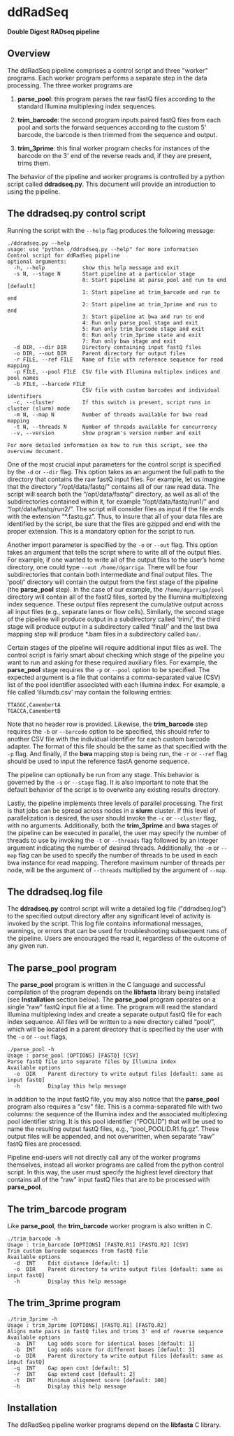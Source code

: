 # **ddRadSeq**

**Double Digest RADseq pipeline**


## Overview

The ddRadSeq pipeline comprises a control script and three "worker" programs. Each worker program performs a separate step in the data processing. The three worker programs are

1. **parse_pool**: this program parses the raw fastQ files according to the standard Illumina multiplexing index sequences.

2. **trim_barcode**: the second program inputs paired fastQ files from each pool and sorts the forward sequences according to the custom 5' barcode, the barcode is then trimmed from the sequence and output.

3. **trim_3prime**: this final worker program checks for instances of the barcode on the 3' end of the reverse reads and, if they are present, trims them.

The behavior of the pipeline and worker programs is controlled by a python script called **ddradseq.py**. This document will provide an introduction to using the pipeline.

## The ddradseq.py control script

Running the script with the `--help` flag produces the following message:

```
./ddradseq.py --help
usage: use "python ./ddradseq.py --help" for more information
Control script for ddRadSeq pipeline
optional arguments:
  -h, --help            show this help message and exit
  -s N, --stage N       Start pipeline at a particular stage
                        0: Start pipeline at parse_pool and run to end [default]
                        1: Start pipeline at trim_barcode and run to end
                        2: Start pipeline at trim_3prime and run to end
                        3: Start pipeline at bwa and run to end
                        4: Run only parse_pool stage and exit
                        5: Run only trim_barcode stage and exit
                        6: Run only trim_3prime state and exit
                        7: Run only bwa stage and exit
  -d DIR, --dir DIR     Directory containing input fastQ files
  -o DIR, --out DIR     Parent directory for output files
  -r FILE, --ref FILE   Name of file with reference sequence for read mapping
  -p FILE, --pool FILE  CSV file with Illumina multiplex indices and pool names
  -b FILE, --barcode FILE
                        CSV file with custom barcodes and individual identifiers
  -c, --cluster         If this switch is present, script runs in cluster (slurm) mode
  -m N, --map N         Number of threads available for bwa read mapping
  -t N, --threads N     Number of threads available for concurrency
  -v, --version         show program's version number and exit

For more detailed information on how to run this script, see the overview document.
```

One of the most crucial input parameters for the control script is specified by the `-d` or `--dir` flag. This option takes as an argument the full path to the directory that contains the raw fastQ input files. For example, let us imagine that the directory "/opt/data/fastq/" contains all of our raw read data. The script will search both the “/opt/data/fastq/” directory, as well as all of the subdirectories contained within it, for example “/opt/data/fastq/run1/” and “/opt/data/fastq/run2/”. The script will consider files as input if the file ends with the extension “*.fastq.gz”. Thus, to insure that all of your data files are identified by the script, be sure that the files are gzipped and end with the proper extension. This is a mandatory option for the script to run.

Another import parameter is specified by the `-o` or `--out` flag. This option takes an argument that tells the script where to write all of the output files. For example, if one wanted to write all of the output files to the user’s home directory, one could type `--out /home/dgarriga`. There will be four subdirectories that contain both intermediate and final output files. The ‘pool/’ directory will contain the output from the first stage of the pipeline (the **parse_pool** step). In the case of our example, the `/home/dgarriga/pool` directory will contain all of the fastQ files, sorted by the Illumina multiplexing index sequence. These output files represent the cumulative output across all input files (e.g., separate lanes or flow cells). Similarly, the second stage of the pipeline will produce output in a subdirectory called ‘trim/’, the third stage will produce output in a subdirectory called ‘final/’ and the last bwa mapping step will produce *.bam files in a subdirectory called `bam/`.

Certain stages of the pipeline will require additional input files as well. The control script is fairly smart about checking which stage of the pipeline you want to run and asking for these required auxiliary files. For example, the **parse_pool** stage requires the `-p` or `--pool` option to be specified. The expected argument is a file that contains a comma-separated value (CSV) list of the pool identifier associated with each Illumina index. For example, a file called ‘illumdb.csv’ may contain the following entries:

```
TTAGGC,CamembertA
TGACCA,CamembertB
```

Note that no header row is provided. Likewise, the **trim_barcode** step requires the `-b` or `--barcode` option to be specified, this should refer to another CSV file with the individual identifier for each custom barcode adapter. The format of this file should be the same as that specified with the `-p` flag. And finally, if the **bwa** mapping step is being run, the `-r` or `--ref` flag should be used to input the reference fastA genome sequence.

The pipeline can optionally be run from any stage. This behavior is governed by the `-s` or `--stage` flag. It is also important to note that the default behavior of the script is to overwrite any existing results directory.

Lastly, the pipeline implements three levels of parallel processing. The first is that jobs can be spread across nodes in a **slurm** cluster. If this level of parallelization is desired, the user should invoke the `-c` or `--cluster` flag, with no arguments. Additionally, both the **trim_3prime** and **bwa** stages of the pipeline can be executed in parallel, the user may specify the number of threads to use by invoking the `-t` or `--threads` flag followed by an integer argument indicating the number of desired threads. Additionally, the `-m` or `--map` flag can be used to specify the number of threads to be used in each bwa instance for read mapping. Therefore maximum number of threads per node, will be the argument of `--threads` multiplied by the argument of `--map`.

## The ddradseq.log file

The **ddradseq.py** control script will write a detailed log file ("ddradseq.log") to the specified output directory after any significant level of activity is invoked by the script. This log file contains informational messages, warnings, or errors that can be used for troubleshooting subsequent runs of the pipeline. Users are encouraged the read it, regardless of the outcome of any given run.

## The parse_pool program

The **parse_pool** program is written in the C language and successful compilation of the program depends on the **libfasta** library being installed (see **Installation** section below). The **parse_pool** program operates on a single "raw" fastQ input file at a time. The program will read the standard Illumina multiplexing index and create a separate output fastQ file for each index sequence. All files will be written to a new directory called “pool/”, which will be located in a parent directory that is specified by the user with the `-o` or `--out` flags,

```
./parse_pool -h
Usage : parse_pool [OPTIONS] [FASTQ] [CSV]
Parse fastQ file into separate files by Illumina index
Available options
  -o  DIR    Parent directory to write output files [default: same as input fastQ]
  -h         Display this help message
```

In addition to the input fastQ file, you may also notice that the **parse_pool** program also requires a "csv" file. This is a comma-separated file with two columns: the sequence of the Illumina index and the associated multiplexing pool identifier string. It is this pool identifier (“POOLID”) that will be used to name the resulting output fastQ files, e.g., “pool_POOLID.R1.fq.gz”. These output files will be appended, and not overwritten, when separate “raw” fastQ files are processed.

Pipeline end-users will not directly call any of the worker programs themselves, instead all worker programs are called from the python control script. In this way, the user must specify the highest level directory that contains all of the "raw" input fastQ files that are to be processed with **parse_pool**.

## The trim_barcode program

Like **parse_pool**, the **trim_barcode** worker program is also written in C.

```
./trim_barcode -h
Usage : trim_barcode [OPTIONS] [FASTQ.R1] [FASTQ.R2] [CSV]
Trim custom barcode sequences from fastQ file
Available options
  -d  INT    Edit distance [default: 1]
  -o  DIR    Parent directory to write output files [default: same as input fastQ]
  -h         Display this help message
```

## The trim_3prime program

```
./trim_3prime -h
Usage : trim_3prime [OPTIONS] [FASTQ.R1] [FASTQ.R2]
Aligns mate pairs in fastQ files and trims 3' end of reverse sequence
Available options
  -a  INT    Log odds score for identical bases [default: 1]
  -b  INT    Log odds score for different bases [default: 3]
  -o  DIR    Parent directory to write output files [default: same as input fastQ]
  -q  INT    Gap open cost [default: 5]
  -r  INT    Gap extend cost [default: 2]
  -t  INT    Minimum alignment score [default: 100]
  -h         Display this help message
```

## Installation

The ddRadSeq pipeline worker programs depend on the **libfasta** C library.
